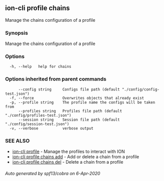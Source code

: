 ## ion-cli profile chains

Manage the chains configuration of a profile

### Synopsis

Manage the chains configuration of a profile

### Options

```
  -h, --help   help for chains
```

### Options inherited from parent commands

```
      --config string     Configs file path (default "./config/config-test.json")
  -f, --force             Overwrites objects that already exist
  -p, --profile string    The profile name the configs will be taken from
      --profiles string   Profiles file path (default "./config/profiles-test.json")
      --session string    Session file path (default "./config/session-test.json")
  -v, --verbose           verbose output
```

### SEE ALSO

* [ion-cli profile](ion-cli_profile.md)	 - Manage the profiles to interact with ION
* [ion-cli profile chains add](ion-cli_profile_chains_add.md)	 - Add or delete a chain from a profile
* [ion-cli profile chains del](ion-cli_profile_chains_del.md)	 - Delete a chain from a profile

###### Auto generated by spf13/cobra on 6-Apr-2020
